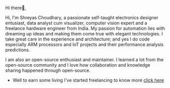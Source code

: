 Hi there:wave:,

Hi, I'm Shreyas Choudhary, a passionate self-taught electronics designer entusiast, data analyst cum visualizer, computer vision expert and a freelance hardware engineer from India. My passion for automation lies with dreaming up ideas and making them come true with elegant technologies. I take great care in the experience and architecture; and yes I do code especially ARM processors and IoT projects and their performance analysis predictions.

I am also an open-source enthusiast and maintainer. I learned a lot from the open-source community and I love how collaboration and knowledge sharing happened through open-source.

- Well to earn some living I've started freelancing to know more [click here](https://www.fiverr.com/shreyaschoudhar) 
<!---
Shreyas1308/Shreyas1308 is a ✨ special ✨ repository because its `README.md` (this file) appears on your GitHub profile.
You can click the Preview link to take a look at your changes.
--->
